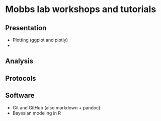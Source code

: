 # Mobbs lab workshops and tutorials
## Presentation
  - Plotting (ggplot and plotly)
  - 
## Analysis

## Protocols

## Software
- Git and GitHub (also markdown + pandoc)
- Bayesian modeling in R